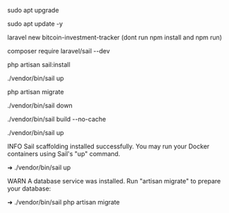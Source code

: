 sudo apt upgrade

sudo apt update -y


laravel new bitcoin-investment-tracker
	(dont run npm install and npm run)

composer require laravel/sail --dev

php artisan sail:install


./vendor/bin/sail up 


php artisan migrate

./vendor/bin/sail down 

./vendor/bin/sail build --no-cache

./vendor/bin/sail up 







   INFO  Sail scaffolding installed successfully. You may run your Docker containers using Sail's "up" command.  

➜ ./vendor/bin/sail up

   WARN  A database service was installed. Run "artisan migrate" to prepare your database:  

➜ ./vendor/bin/sail php artisan migrate
